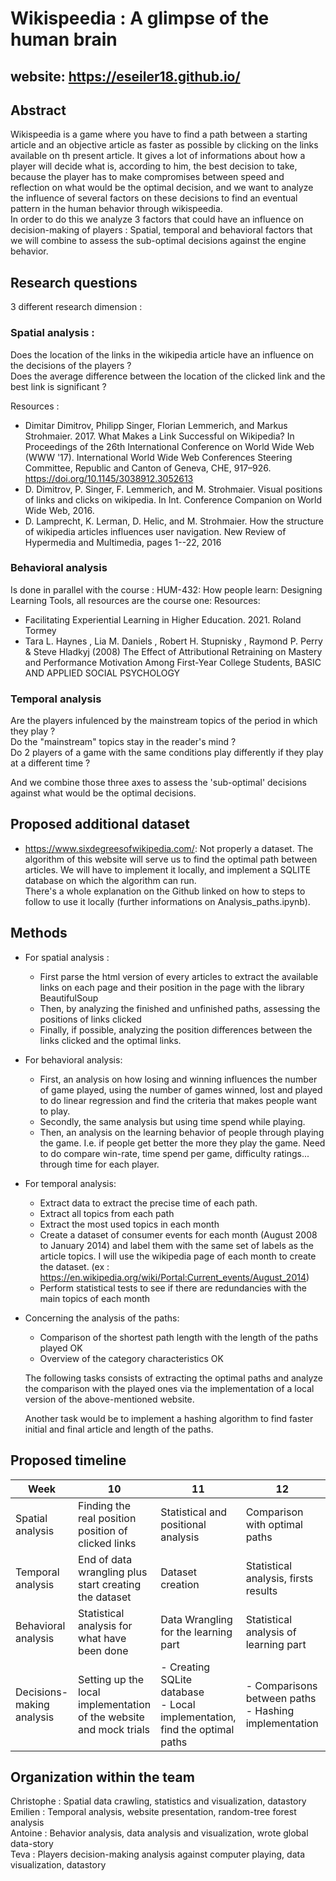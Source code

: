 # Wikispeedia : A glimpse of the human brain

## website: https://eseiler18.github.io/

## Abstract

Wikispeedia is a game where you have to find a path between a starting article and an objective article as faster as possible by clicking on the links available on th present article. It gives a lot of informations about how a player will decide what is, according to him, the best decision to take, because the player has to make compromises between speed and reflection on what would be the optimal decision, and we want to analyze the influence of several factors on these decisions to find an eventual pattern in the human behavior through wikispeedia. <br/>
In order to do this we analyze 3 factors that could have an influence on decision-making of players : Spatial, temporal and behavioral factors that we will combine to assess the sub-optimal decisions against the engine behavior.
 
## Research questions 
3 different research dimension : 
### Spatial analysis : 
Does the location of the links in the wikipedia article have an influence on the decisions of the players ? <br/>
Does the average difference between the location of the clicked link and the best link is significant ? <br/>

Resources : 
- Dimitar Dimitrov, Philipp Singer, Florian Lemmerich, and Markus Strohmaier. 2017. What Makes a Link Successful on Wikipedia? In Proceedings of the 26th International Conference on World Wide Web (WWW '17). International World Wide Web Conferences Steering Committee, Republic and Canton of Geneva, CHE, 917–926. https://doi.org/10.1145/3038912.3052613
- D. Dimitrov, P. Singer, F. Lemmerich, and M. Strohmaier. Visual positions of links and clicks on wikipedia. In Int. Conference Companion on World Wide Web, 2016. 
- D. Lamprecht, K. Lerman, D. Helic, and M. Strohmaier. How the structure of wikipedia articles influences user navigation. New Review of Hypermedia and Multimedia, pages 1--22, 2016

### Behavioral analysis
Is done in parallel with the course : HUM-432: How people learn: Designing Learning Tools,
all resources are the course one:
Resources: 
- Facilitating Experiential Learning in Higher Education. 2021. Roland Tormey
- Tara L. Haynes , Lia M. Daniels , Robert H. Stupnisky , Raymond P. Perry & Steve Hladkyj (2008) The Effect of Attributional Retraining on Mastery and Performance Motivation Among First-Year College Students, BASIC AND APPLIED SOCIAL PSYCHOLOGY


### Temporal analysis
Are the players infulenced by the mainstream topics of the period in which they play ? <br/>
Do the "mainstream" topics stay in the reader's mind ? <br/>
Do 2 players of a game with the same conditions play differently if they play at a different time ? <br/>

And we combine those three axes to assess the 'sub-optimal' decisions against what would be the optimal decisions.

## Proposed additional dataset
- https://www.sixdegreesofwikipedia.com/: Not properly a dataset. The algorithm of this website will serve us to find the optimal path between articles. 
	We will have to implement it locally, and implement a SQLITE database on which the algorithm can run. <br/>
	There's a whole explanation on the Github linked on how to steps to follow to use it locally (further informations on Analysis_paths.ipynb).

## Methods
- For spatial analysis : 
	- First parse the html version of every articles to extract the available links on each page and their position in the page with the library BeautifulSoup
	- Then, by analyzing the finished and unfinished paths, assessing the positions of links clicked
	- Finally, if possible, analyzing the position differences between the links clicked and the optimal links.
- For behavioral analysis:
	- First, an analysis on how losing and winning influences the number of game played, using the number of games winned, lost and played to do linear regression and find the criteria that makes people want to play.
	- Secondly, the same analysis but using time spend while playing.
	- Then, an analysis on the learning behavior of people through playing the game. I.e. if people get better the more they play the game. Need to do compare win-rate, time spend per game, difficulty ratings... through time for each player.
- For temporal analysis:
	- Extract data to extract the precise time of each path.
	- Extract all topics from each path
	- Extract the most used topics in each month
	- Create a dataset of consumer events for each month (August 2008 to January 2014) and label them with the same set of labels as the article topics. I will use the wikipedia page of each month to create the dataset. (ex : https://en.wikipedia.org/wiki/Portal:Current_events/August_2014)
	- Perform statistical tests to see if there are redundancies with the main topics of each month
- Concerning the analysis of the paths: 
	- Comparison of the shortest path length with the length of the paths played OK
	- Overview of the category characteristics OK

	The following tasks consists of extracting the optimal paths and analyze the comparison with the played ones via the implementation of a local version of the above-mentioned website. 

	Another task would be to implement a hashing algorithm to find faster initial and final article and length of the paths.


## Proposed timeline

| Week                      | 10                                                                 | 11                                                                        | 12                                                   | 13                                         | 14                   |
|---------------------------|--------------------------------------------------------------------|---------------------------------------------------------------------------|------------------------------------------------------|--------------------------------------------|----------------------|
| Spatial analysis          | Finding the real position position of clicked links                                                               | Statistical and positional analysis                                                                        | Comparison with optimal paths                                                     | Data visualization                                           | Final analysis and results                     |
| Temporal analysis         | End of data wrangling plus start creating the dataset              | Dataset creation                                                          | Statistical analysis, firsts results                 | Shuffle result with other part             | Results organisation  |
| Behavioral analysis       | Statistical analysis for what have been done                       | Data Wrangling for the learning part                                      | Statistical analysis of learning part                | Finalise this part and link it to others   | Results organisation  |
| Decisions-making analysis | Setting up the local implementation of the website and mock trials | - Creating SQLite database<br/> - Local implementation, find the optimal paths | - Comparisons between paths<br/> - Hashing implementation | Extraction of the decision-making features | Results organisation |

## Organization within the team
Christophe : Spatial data crawling, statistics and visualization, datastory<br/>
Emilien : Temporal analysis, website presentation, random-tree forest analysis <br/>
Antoine : Behavior analysis, data analysis and visualization, wrote global data-story <br/>
Teva : Players decision-making analysis against computer playing, data visualization, datastory <br/>
